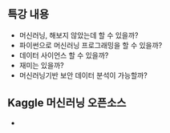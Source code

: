 ## 특강 내용
* 머신러닝, 해보지 않았는데 할 수 있을까?
* 파이썬으로 머신러닝 프로그래밍을 할 수 있을까?
* 데이터 사이언스 할 수 있을까?
* 재미는 있을까?
* 머신러닝기반 보안 데이터 분석이 가능할까?

## Kaggle 머신러닝 오픈소스
* 



